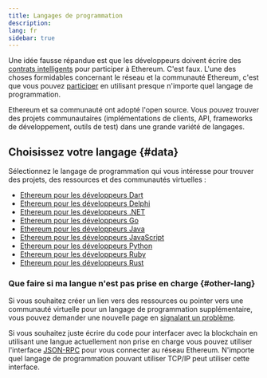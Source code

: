 ```yaml
---
title: Langages de programmation
description:
lang: fr
sidebar: true
---
```


Une idée fausse répandue est que les développeurs doivent écrire des [contrats intelligents](/developers/docs/smart-contracts/) pour participer à Ethereum. C'est faux. L'une des choses formidables concernant le réseau et la communauté Ethereum, c'est que vous pouvez [participer](/community/) en utilisant presque n'importe quel langage de programmation.

Ethereum et sa communauté ont adopté l'open source. Vous pouvez trouver des projets communautaires (implémentations de clients, API, frameworks de développement, outils de test) dans une grande variété de langages.

## Choisissez votre langage {#data}

Sélectionnez le langage de programmation qui vous intéresse pour trouver des projets, des ressources et des communautés virtuelles :

- [Ethereum pour les développeurs Dart](/developers/docs/programming-languages/dart/)
- [Ethereum pour les développeurs Delphi](/developers/docs/programming-languages/delphi/)
- [Ethereum pour les développeurs .NET](/developers/docs/programming-languages/dot-net/)
- [Ethereum pour les développeurs Go](/developers/docs/programming-languages/golang/)
- [Ethereum pour les développeurs Java](/developers/docs/programming-languages/java/)
- [Ethereum pour les développeurs JavaScript](/developers/docs/programming-languages/javascript/)
- [Ethereum pour les développeurs Python](/developers/docs/programming-languages/python/)
- [Ethereum pour les développeurs Ruby](/developers/docs/programming-languages/ruby/)
- [Ethereum pour les développeurs Rust](/developers/docs/programming-languages/rust/)

### Que faire si ma langue n'est pas prise en charge {#other-lang}

Si vous souhaitez créer un lien vers des ressources ou pointer vers une communauté virtuelle pour un langage de programmation supplémentaire, vous pouvez demander une nouvelle page en [signalant un problème](https://github.com/ethereum/ethereum-org-website/issues/new/choose).

Si vous souhaitez juste écrire du code pour interfacer avec la blockchain en utilisant une langue actuellement non prise en charge vous pouvez utiliser l'interface [JSON-RPC](/developers/docs/apis/json-rpc/) pour vous connecter au réseau Ethereum. N'importe quel langage de programmation pouvant utiliser TCP/IP peut utiliser cette interface.
